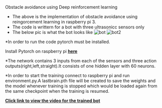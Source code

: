 Obstacle avoidance using Deep reinforcement learning
  * The above is the implementation of obstacle avoidance using reingorcement learning in raspberry pi 3.
  * The code is writtern for a bot with three ultrasonicc sensors only
  * The below pic is what the bot looks like
![bot](https://user-images.githubusercontent.com/72451756/95423894-71293080-095f-11eb-81a0-7bcf6f1fed14.jpeg)
![bot2](https://user-images.githubusercontent.com/72451756/95425944-be5ad180-0962-11eb-9479-89aac81d6e8f.jpeg)
  
  *In order to run the code pytorch must be installed.
  
  Install Pytorch on raspberry pi  [**here**](https://wormtooth.com/20180617-pytorch-on-raspberrypi/)
 
  *The network contains 3 inputs from each of the sensors and three action outputs(right,left,straight).It consists of one hidden layer with 60 neurons.
  
  
  *In order to start the training connect to raspberry pi and run environment.py.A lastbrain.pth file will be created to save the weights and the model whenever training is     stopped which would be loaded again from the same checkpoint when the training is resumed.
  
  [**Click link to view the video for the trained bot**](https://photos.google.com/share/AF1QipMxLZVE02uz_t9IwG3EcjsDQ8wOdn3wYDOjhKieswX3YYoc6S8a_1FijJo_Ep6mOA?key=bEtvbEZfNWh1VkZoOWtqeDhtRjVmaFVRSXgwSW9R)
